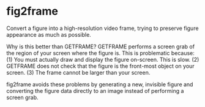 # fig2frame

Convert a figure into a high-resolution video frame, trying to preserve figure appearance as much as possible.

Why is this better than GETFRAME? GETFRAME performs a screen grab of the region of your screen where the figure is. This is problematic because:
  (1) You must actually draw and display the figure on-screen. This is slow.
  (2) GETFRAME does not check that the figure is the front-most object on your screen.
  (3) The frame cannot be larger than your screen.

fig2frame avoids these problems by generating a new, invisible figure and converting the figure data directly to an image instead of performing a screen grab.
